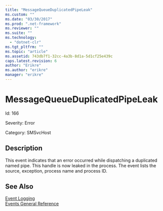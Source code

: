 ```yaml
---
title: "MessageQueueDuplicatedPipeLeak"
ms.custom: ""
ms.date: "03/30/2017"
ms.prod: ".net-framework"
ms.reviewer: ""
ms.suite: ""
ms.technology: 
  - "dotnet-clr"
ms.tgt_pltfrm: ""
ms.topic: "article"
ms.assetid: 743db7f1-32cc-4a3b-8d1a-5d1cf25e439c
caps.latest.revision: 6
author: "Erikre"
ms.author: "erikre"
manager: "erikre"
---
```

# MessageQueueDuplicatedPipeLeak
Id: 166  
  
 Severity: Error  
  
 Category: SMSvcHost  
  
## Description  
 This event indicates that an error occurred while dispatching a duplicated named pipe. This handle is now leaked in the process. The event lists the source, exception, process name and process ID.  
  
## See Also  
 [Event Logging](../../../../../docs/framework/wcf/diagnostics/event-logging/index.md)   
 [Events General Reference](../../../../../docs/framework/wcf/diagnostics/event-logging/events-general-reference.md)
